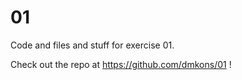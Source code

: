 01
==

Code and files and stuff for exercise 01.

Check out the repo at https://github.com/dmkons/01 !
